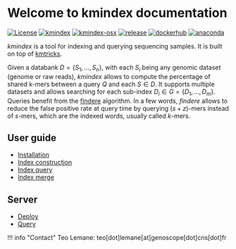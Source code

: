 # Welcome to kmindex documentation

[![License](http://img.shields.io/:license-affero-blue.svg)](http://www.gnu.org/licenses/agpl-3.0.en.html)
[![kmindex](https://img.shields.io/github/actions/workflow/status/tlemane/kmindex/kmindex.yml?label=Linux)](https://github.com/tlemane/kmindex/actions/workflows/kmindex.yml)
[![kmindex-osx](https://img.shields.io/github/actions/workflow/status/tlemane/kmindex/kmindex-osx.yml?label=macOS)](https://github.com/tlemane/kmindex/actions/workflows/kmindex-osx.yml)
[![release](https://img.shields.io/github/v/release/tlemane/kmindex)](https://github.com/tlemane/kmindex/releases)
[![dockerhub](https://img.shields.io/docker/v/tlemane/kmindex?label=tlemane/kmindex&logo=docker)](https://hub.docker.com/r/tlemane/kmindex/)
[![anaconda](https://img.shields.io/conda/vn/tlemane/kmindex?color=green&label=tlemane%2Fkmindex&logo=anaconda)](https://anaconda.org/tlemane/kmindex)

*kmindex* is a tool for indexing and querying sequencing samples. It is built on top of [kmtricks](https://github.com/tlemane/kmtricks).

Given a databank $D = \{S_1, ..., S_n\}$, with each $S_i$ being any genomic dataset (genome or raw reads), *kmindex* allows to compute the percentage of shared k-mers between a query $Q$ and each $S \in D$. It supports multiple datasets and allows searching for each sub-index $D_i \in G = \{D_1,...,D_m\}$. Queries benefit from the [findere](https://github.com/lrobidou/findere) algorithm. In a few words, *findere* allows to reduce the false positive rate at query time by querying $(s+z)$-mers instead of $s$-mers, which are the indexed words, usually called $k$-mers.

## User guide

* [Installation](installation.md)
* [Index construction](construction.md)
* [Index query](query.md)
* [Index merge](merge.md)

## Server

* [Deploy](server-deploy.md)
* [Query](server-query.md)


!!! info "Contact"
    Teo Lemane: teo[dot]lemane[at]genoscope[dot]cns[dot]fr

